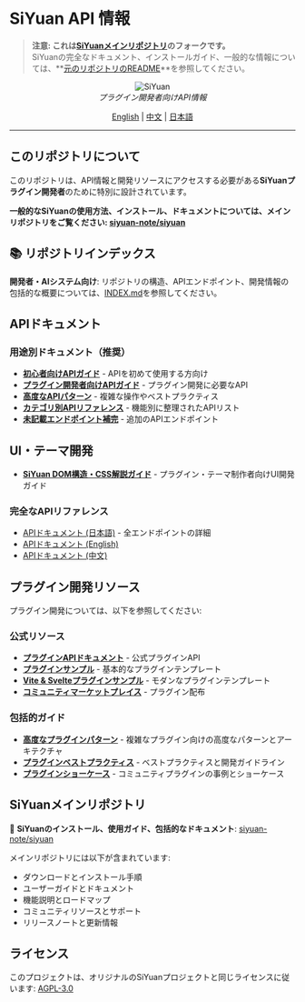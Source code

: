 # SiYuan API 情報

> **注意: これは[SiYuanメインリポジトリ](https://github.com/siyuan-note/siyuan)のフォークです。**  
> SiYuanの完全なドキュメント、インストールガイド、一般的な情報については、**[元のリポジトリのREADME](https://github.com/siyuan-note/siyuan/blob/master/README.md)**を参照してください。

<p align="center">
<img alt="SiYuan" src="https://b3log.org/images/brand/siyuan-128.png">
<br>
<em>プラグイン開発者向けAPI情報</em>
</p>

<p align="center">
<a href="README.md">English</a> | <a href="README_zh_CN.md">中文</a> | <a href="README_ja_JP.md">日本語</a>
</p>

---

## このリポジトリについて

このリポジトリは、API情報と開発リソースにアクセスする必要がある**SiYuanプラグイン開発者**のために特別に設計されています。

**一般的なSiYuanの使用方法、インストール、ドキュメントについては、メインリポジトリをご覧ください: [siyuan-note/siyuan](https://github.com/siyuan-note/siyuan)**

## 📚 リポジトリインデックス

**開発者・AIシステム向け**: リポジトリの構造、APIエンドポイント、開発情報の包括的な概要については、[INDEX.md](./INDEX.md)を参照してください。

## APIドキュメント

### 用途別ドキュメント（推奨）

* **[初心者向けAPIガイド](API_BEGINNERS_ja_JP.md)** - APIを初めて使用する方向け
* **[プラグイン開発者向けAPIガイド](API_PLUGIN_DEVELOPERS_ja_JP.md)** - プラグイン開発に必要なAPI
* **[高度なAPIパターン](API_ADVANCED_PATTERNS_ja_JP.md)** - 複雑な操作やベストプラクティス
* **[カテゴリ別APIリファレンス](API_REFERENCE_BY_CATEGORY_ja_JP.md)** - 機能別に整理されたAPIリスト
* **[未記載エンドポイント補完](API_MISSING_ENDPOINTS_ja_JP.md)** - 追加のAPIエンドポイント

## UI・テーマ開発

* **[SiYuan DOM構造・CSS解説ガイド](SIYUAN_DOM_CSS_GUIDE_ja_JP.md)** - プラグイン・テーマ制作者向けUI開発ガイド

### 完全なAPIリファレンス

* [APIドキュメント (日本語)](API_ja_JP.md) - 全エンドポイントの詳細
* [APIドキュメント (English)](API.md)
* [APIドキュメント (中文)](API_zh_CN.md)

## プラグイン開発リソース

プラグイン開発については、以下を参照してください:

### 公式リソース
* **[プラグインAPIドキュメント](https://github.com/siyuan-note/petal)** - 公式プラグインAPI
* **[プラグインサンプル](https://github.com/siyuan-note/plugin-sample)** - 基本的なプラグインテンプレート
* **[Vite & Svelteプラグインサンプル](https://github.com/siyuan-note/plugin-sample-vite-svelte)** - モダンなプラグインテンプレート
* **[コミュニティマーケットプレイス](https://github.com/siyuan-note/bazaar)** - プラグイン配布

### 包括的ガイド
* **[高度なプラグインパターン](ADVANCED_PLUGIN_PATTERNS_ja_JP.md)** - 複雑なプラグイン向けの高度なパターンとアーキテクチャ
* **[プラグインベストプラクティス](PLUGIN_BEST_PRACTICES_ja_JP.md)** - ベストプラクティスと開発ガイドライン
* **[プラグインショーケース](PLUGIN_SHOWCASE_ja_JP.md)** - コミュニティプラグインの事例とショーケース

## SiYuanメインリポジトリ

🔗 **SiYuanのインストール、使用ガイド、包括的なドキュメント**: [siyuan-note/siyuan](https://github.com/siyuan-note/siyuan)

メインリポジトリには以下が含まれています:
- ダウンロードとインストール手順
- ユーザーガイドとドキュメント
- 機能説明とロードマップ
- コミュニティリソースとサポート
- リリースノートと更新情報

## ライセンス

このプロジェクトは、オリジナルのSiYuanプロジェクトと同じライセンスに従います: [AGPL-3.0](LICENSE)
